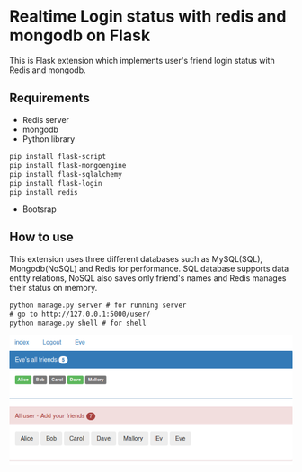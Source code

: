 # Realtime Login status with redis and mongodb on Flask 

This is Flask extension which implements user's friend login status with Redis and mongodb.


## Requirements

* Redis server
* mongodb
* Python library

~~~
pip install flask-script
pip install flask-mongoengine
pip install flask-sqlalchemy
pip install flask-login
pip install redis
~~~

* Bootsrap

## How to use

This extension uses three different databases such as MySQL(SQL), Mongodb(NoSQL) and Redis for performance. 
SQL database supports data entity relations, NoSQL also saves only friend's names and Redis manages their status on memory.

~~~
python manage.py server # for running server
# go to http://127.0.0.1:5000/user/
python manage.py shell # for shell
~~~

![alt text](https://github.com/brenden17/Realtime-Login-with-Flask-on-Redis/blob/master/img/login.png "image")